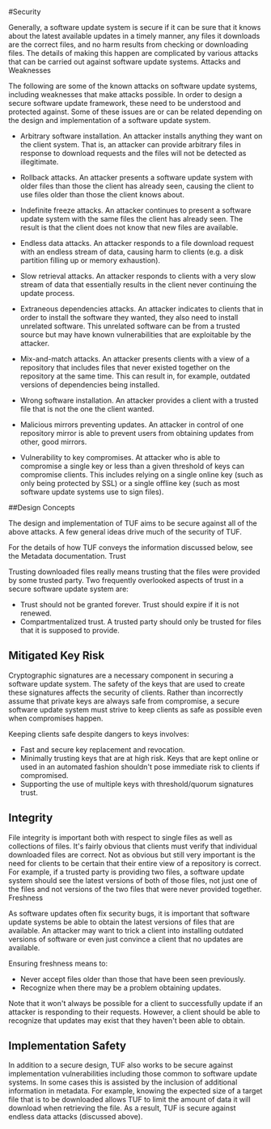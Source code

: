 #Security

Generally, a software update system is secure if it can be sure that it knows about the latest available updates in a timely manner, any files it downloads are the correct files, and no harm results from checking or downloading files. The details of making this happen are complicated by various attacks that can be carried out against software update systems.
Attacks and Weaknesses

The following are some of the known attacks on software update systems, including weaknesses that make attacks possible. In order to design a secure software update framework, these need to be understood and protected against. Some of these issues are or can be related depending on the design and implementation of a software update system.

* Arbitrary software installation. An attacker installs anything they want on the client system. That is, an attacker can provide arbitrary files in response to download requests and the files will not be detected as illegitimate. 

* Rollback attacks. An attacker presents a software update system with older files than those the client has already seen, causing the client to use files older than those the client knows about. 

* Indefinite freeze attacks. An attacker continues to present a software update system with the same files the client has already seen. The result is that the client does not know that new files are available. 

* Endless data attacks. An attacker responds to a file download request with an endless stream of data, causing harm to clients (e.g. a disk partition filling up or memory exhaustion). 

* Slow retrieval attacks. An attacker responds to clients with a very slow stream of data that essentially results in the client never continuing the update process. 

* Extraneous dependencies attacks. An attacker indicates to clients that in order to install the software they wanted, they also need to install unrelated software. This unrelated software can be from a trusted source but may have known vulnerabilities that are exploitable by the attacker. 

* Mix-and-match attacks. An attacker presents clients with a view of a repository that includes files that never existed together on the repository at the same time. This can result in, for example, outdated versions of dependencies being installed. 

* Wrong software installation. An attacker provides a client with a trusted file that is not the one the client wanted. 

* Malicious mirrors preventing updates. An attacker in control of one repository mirror is able to prevent users from obtaining updates from other, good mirrors. 

* Vulnerability to key compromises. At attacker who is able to compromise a single key or less than a given threshold of keys can compromise clients. This includes relying on a single online key (such as only being protected by SSL) or a single offline key (such as most software update systems use to sign files). 

##Design Concepts

The design and implementation of TUF aims to be secure against all of the above attacks. A few general ideas drive much of the security of TUF.

For the details of how TUF conveys the information discussed below, see the Metadata documentation.
Trust

Trusting downloaded files really means trusting that the files were provided by some trusted party. Two frequently overlooked aspects of trust in a secure software update system are:

* Trust should not be granted forever. Trust should expire if it is not renewed.
* Compartmentalized trust. A trusted party should only be trusted for files that it is supposed to provide. 

## Mitigated Key Risk

Cryptographic signatures are a necessary component in securing a software update system. The safety of the keys that are used to create these signatures affects the security of clients. Rather than incorrectly assume that private keys are always safe from compromise, a secure software update system must strive to keep clients as safe as possible even when compromises happen.

Keeping clients safe despite dangers to keys involves:

* Fast and secure key replacement and revocation.
* Minimally trusting keys that are at high risk. Keys that are kept online or used in an automated fashion shouldn't pose immediate risk to clients if compromised.
* Supporting the use of multiple keys with threshold/quorum signatures trust. 

## Integrity

File integrity is important both with respect to single files as well as collections of files. It's fairly obvious that clients must verify that individual downloaded files are correct. Not as obvious but still very important is the need for clients to be certain that their entire view of a repository is correct. For example, if a trusted party is providing two files, a software update system should see the latest versions of both of those files, not just one of the files and not versions of the two files that were never provided together.
Freshness

As software updates often fix security bugs, it is important that software update systems be able to obtain the latest versions of files that are available. An attacker may want to trick a client into installing outdated versions of software or even just convince a client that no updates are available.

Ensuring freshness means to:

* Never accept files older than those that have been seen previously.
* Recognize when there may be a problem obtaining updates. 

Note that it won't always be possible for a client to successfully update if an attacker is responding to their requests. However, a client should be able to recognize that updates may exist that they haven't been able to obtain.

## Implementation Safety

In addition to a secure design, TUF also works to be secure against implementation vulnerabilities including those common to software update systems. In some cases this is assisted by the inclusion of additional information in metadata. For example, knowing the expected size of a target file that is to be downloaded allows TUF to limit the amount of data it will download when retrieving the file. As a result, TUF is secure against endless data attacks (discussed above). 
